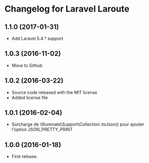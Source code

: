 Changelog for Laravel Laroute
=============================

1.1.0 (2017-01-31)
------------------

- Add Laravel 5.4.* support

1.0.3 (2016-11-02)
------------------

- Move to Github

1.0.2 (2016-03-22)
------------------

- Source code released with the MIT license
- Added license file

1.0.1 (2016-02-04)
------------------

- Surcharge de \Illuminate\Support\Collection::toJson()
  pour ajouter l'option JSON_PRETTY_PRINT

1.0.0 (2016-01-18)
------------------

- First release.
